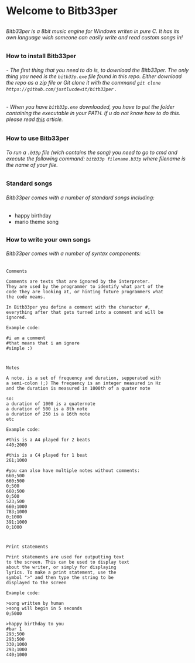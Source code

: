 # Welcome to Bitb33per

##

###### Bitb33per is a 8bit music engine for Windows writen in pure C. It has its own language wich someone can easily write and read custom songs in!

##

### How to install Bitb33per
###### - The first thing that you need to do is, to download the Bitb33per. The only thing you need is the `bitb33p.exe` file found in this repo. Either download the repo as a zip file or Git clone it with the command `git clone https://github.com/justlucdewit/bitb33per` .

###### - When you have `bitb33p.exe` downloaded, you have to put the folder containing the executable in your PATH. If u do not know how to do this. please read [this](https://www.itprotoday.com/cloud-computing/how-can-i-add-new-folder-my-system-path) article.

## 

### How to use Bitb33per
###### To run a `.b33p` file (wich contains the song) you need to go to cmd and execute the following command: `bitb33p filename.b33p` where filename is the name of your file.


##

### Standard songs
###### Bitb33per comes with a number of standard songs including:
- happy birthday
- mario theme song

##

### How to write your own songs
###### Bitb33per comes with a number of syntax components:

    Comments

    Comments are texts that are ignored by the interpreter. 
    They are used by the programmer to identify what part of the
    code they are looking at, or hinting future programmers what
    the code means.

    In Bitb33per you define a comment with the character #,
    everything after that gets turned into a comment and will be
    ignored.

    Example code:

    #i am a comment
    #that means that i am ignore
    #simple :)

#

    Notes

    A note, is a set of frequency and duration, sepperated with
    a semi-colon (;) The frequency is an integer measured in Hz 
    and the duration is measured in 1000th of a quater note

    so:
    a duration of 1000 is a quaternote
    a duration of 500 is a 8th note
    a duration of 250 is a 16th note
    etc

    Example code:

    #this is a A4 played for 2 beats
    440;2000
    
    #this is a C4 played for 1 beat
    261;1000

    #you can also have multiple notes without comments:
    660;500
    660;500
    0;500
    660;500
    0;500
    523;500
    660;1000
    783;1000
    0;1000
    391;1000
    0;1000

#

    Print statements

    Print statements are used for outputting text
    to the screen. This can be used to display text
    about the writer, or simply for displaying
    lyrics. To make a print statement, use the
    symbol ">" and then type the string to be
    displayed to the screen

    Example code:

    >song written by human
    >song will begin in 5 seconds
    0;5000

    >happy birthday to you
    #bar 1
    293;500
    293;500
    330;1000
    293;1000
    440;1000